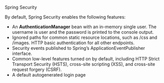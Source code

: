 Spring Security

By default, Spring Security enables the following features:
- An **AuthenticationManager** bean with an in-memory single user. The username is user
and the password is printed to the console output.
- Ignored paths for common static resource locations, such as /css and /images. HTTP
basic authentication for all other endpoints.
- Security events published to Spring’s ApplicationEventPublisher interface.
- Common low-level features turned on by default, including HTTP Strict Transport Security (HSTS), cross-site scripting (XSS), and cross-site request forgery (CSRF).
- A default autogenerated login page



